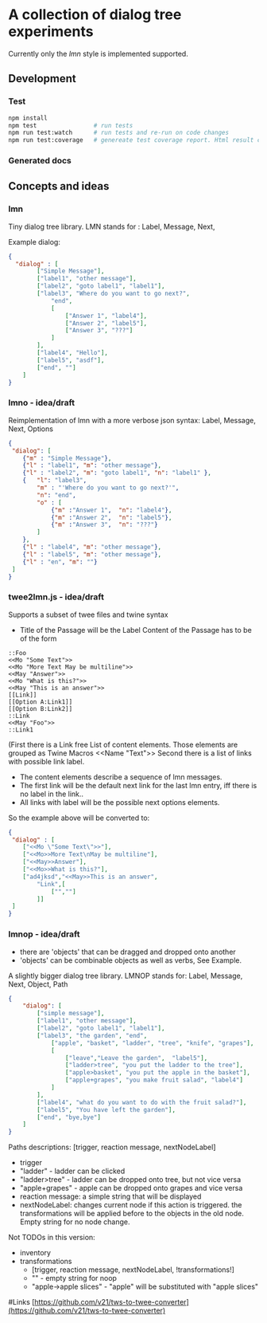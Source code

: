
# A collection of dialog tree experiments
Currently only the *lmn* style is implemented supported.

## Development
### Test
```bash
npm install
npm test                # run tests 
npm run test:watch      # run tests and re-run on code changes
npm run test:coverage   # genereate test coverage report. Html result can be found in ./coverage 
```
### Generated docs

## Concepts and ideas 

### lmn
Tiny dialog tree library. LMN stands for : 
Label, Message, Next,

Example dialog:
```json
{
  "dialog" : [
        ["Simple Message"],
        ["label1", "other message"],
        ["label2", "goto label1", "label1"],
        ["label3", "Where do you want to go next?",
            "end",
            [
                ["Answer 1", "label4"],
                ["Answer 2", "label5"],
                ["Answer 3", "???"]
            ]
        ],
        ["label4", "Hello"],
        ["label5", "asdf"],
        ["end", ""]
    ]
}
```
### lmno - idea/draft
Reimplementation of lmn with a more verbose json syntax:
Label, Message, Next, Options
```json
{
 "dialog": [
    {"m" : "Simple Message"},
    {"l" : "label1", "m": "other message"},
    {"l" : "label2", "m": "goto label1", "n": "label1" },
    {   "l": "label3", 
        "m" : "'Where do you want to go next?'",
        "n": "end",
        "o" : [
            {"m" :"Answer 1",  "n": "label4"},
            {"m" :"Answer 2",  "n": "label5"},
            {"m" :"Answer 3",  "n": "???"}
        ]
    },
    {"l" : "label4", "m": "other message"},
    {"l" : "label5", "m": "other message"},
    {"l" : "en", "m": ""}
 ]
}

```

### twee2lmn.js - idea/draft
Supports a subset of twee files and twine syntax
 - Title of the Passage will be the Label
Content of the Passage has to be of the form
```
::Foo
<<Mo "Some Text">>
<<Mo "More Text May be multiline">>
<<May "Answer">>
<<Mo "What is this?">>
<<May "This is an answer">>
[[Link]]
[[Option A:Link1]]
[[Option B:Link2]]
::Link
<<May "Foo">>
::Link1

```  
(First there is a Link free List of content elements. 
Those elements are grouped as Twine Macros <<Name "Text">>
Second there is a list of links with possible link label.
- The content elements describe a sequence of lmn messages. 
- The first link will be the default next link for the last lmn entry, iff there is no label in the link..
- All links with label will be the possible next options elements.

So the example above will be converted to:

```json
{
 "dialog" : [
    ["<<Mo \"Some Text\">>"],
    ["<<Mo>>More Text\nMay be multiline"],
    ["<<May>>Answer"],
    ["<<Mo>>What is this?"],
    ["ad4jksd","<<May>>This is an answer", 
        "Link",[
            ["",""]
        ]]
 ]
}
``` 


### lmnop - idea/draft

 * there are 'objects' that can be dragged and dropped onto another
 * 'objects' can be combinable objects as well as verbs, See Example.


A slightly bigger dialog tree library. LMNOP stands for: Label, Message, Next, Object, Path
```json
{
    "dialog": [
        ["simple message"],
        ["label1", "other message"],
        ["label2", "goto label1", "label1"],
        ["label3", "the garden", "end",
            ["apple", "basket", "ladder", "tree", "knife", "grapes"],
            [   
                ["leave","Leave the garden",  "label5"],
                ["ladder>tree", "you put the ladder to the tree"],
                ["apple>basket", "you put the apple in the basket"],
                ["apple+grapes", "you make fruit salad", "label4"]
            ]
        ],
        ["label4", "what do you want to do with the fruit salad?"],
        ["label5", "You have left the garden"],
        ["end", "bye,bye"]
    ]
}
```

Paths descriptions: [trigger, reaction message, nextNodeLabel]
 * trigger
  * "ladder"      - ladder can be clicked
  * "ladder>tree" - ladder can be dropped onto tree, but not vice versa
  * "apple+grapes" - apple can be dropped onto grapes and vice versa
 * reaction message: a simple string that will be displayed
 * nextNodeLabel: changes current node if this action is triggered. the transformations will be applied before to the objects in the old node. Empty string for no node change.

 Not TODOs in this version:
  * inventory
  * transformations
    * [trigger, reaction message, nextNodeLabel, !transformations!]
    * "" - empty string for noop
    * "apple->apple slices" - "apple" will be substituted with "apple slices"

#Links
[https://github.com/v21/tws-to-twee-converter](https://github.com/v21/tws-to-twee-converter)